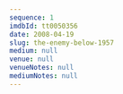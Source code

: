 ```yaml
---
sequence: 1
imdbId: tt0050356
date: 2008-04-19
slug: the-enemy-below-1957
medium: null
venue: null
venueNotes: null
mediumNotes: null
---
```


